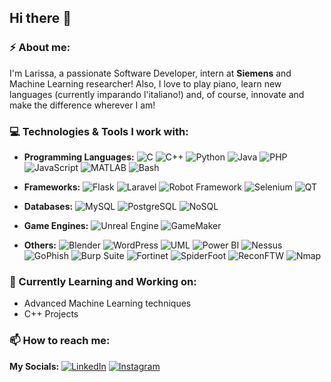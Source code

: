 ## Hi there 👋

### ⚡ About me:
I'm Larissa, a passionate Software Developer, intern at **Siemens** and Machine Learning researcher! Also, I love to play piano, learn new languages (currently imparando l'italiano!) and, of course, innovate and make the difference wherever I am!

### 💻 Technologies & Tools I work with:

- **Programming Languages:**
![C](https://img.shields.io/badge/C-A8B9CC?style=flat-square&logo=c&logoColor=white) ![C++](https://img.shields.io/badge/C++-00599C?style=flat-square&logo=c%2B%2B&logoColor=white) ![Python](https://img.shields.io/badge/Python-3776AB?style=flat-square&logo=python&logoColor=white)
  ![Java](https://img.shields.io/badge/Java-007396?style=flat-square&logo=java&logoColor=white) ![PHP](https://img.shields.io/badge/PHP-777BB4?style=flat-square&logo=php&logoColor=white) ![JavaScript](https://img.shields.io/badge/JavaScript-F7DF1E?style=flat-square&logo=javascript&logoColor=black) ![MATLAB](https://img.shields.io/badge/MATLAB-0076A8?style=flat-square&logo=mathworks&logoColor=white) ![Bash](https://img.shields.io/badge/Bash-4EAA25?style=flat-square&logo=gnu-bash&logoColor=white)

- **Frameworks:**
  ![Flask](https://img.shields.io/badge/Flask-000000?style=flat-square&logo=flask&logoColor=white) ![Laravel](https://img.shields.io/badge/Laravel-FF2D20?style=flat-square&logo=laravel&logoColor=white) ![Robot Framework](https://img.shields.io/badge/Robot%20Framework-000000?style=flat-square&logo=robot-framework&logoColor=white) ![Selenium](https://img.shields.io/badge/Selenium-43B02A?style=flat-square&logo=selenium&logoColor=white) ![QT](https://img.shields.io/badge/QT-41CD52?style=flat-square&logo=qt&logoColor=white)

- **Databases:**
  ![MySQL](https://img.shields.io/badge/MySQL-4479A1?style=flat-square&logo=mysql&logoColor=white) ![PostgreSQL](https://img.shields.io/badge/PostgreSQL-336791?style=flat-square&logo=postgresql&logoColor=white) ![NoSQL](https://img.shields.io/badge/NoSQL-005571?style=flat-square&logo=nosql&logoColor=white)

- **Game Engines:**
![Unreal Engine](https://img.shields.io/badge/Unreal-313131?style=flat-square&logo=unreal-engine&logoColor=white) ![GameMaker](https://img.shields.io/badge/GameMaker-313131?style=flat-square&logo=game-maker&logoColor=white)

- **Others:**
![Blender](https://img.shields.io/badge/Blender-F5792A?style=flat-square&logo=blender&logoColor=white) ![WordPress](https://img.shields.io/badge/WordPress-21759B?style=flat-square&logo=wordpress&logoColor=white) ![UML](https://img.shields.io/badge/UML-007ACC?style=flat-square&logo=uml&logoColor=white)  ![Power BI](https://img.shields.io/badge/Power%20BI-F2C811?style=flat-square&logo=power-bi&logoColor=black) ![Nessus](https://img.shields.io/badge/Nessus-006AFF?style=flat-square&logo=nessus&logoColor=white) ![GoPhish](https://img.shields.io/badge/GoPhish-4479A1?style=flat-square&logo=gophish&logoColor=white) ![Burp Suite](https://img.shields.io/badge/Burp%20Suite-FF6F00?style=flat-square&logo=burp-suite&logoColor=white) ![Fortinet](https://img.shields.io/badge/Fortinet-EE3124?style=flat-square&logo=fortinet&logoColor=white) ![SpiderFoot](https://img.shields.io/badge/SpiderFoot-3949AB?style=flat-square&logo=spiderfoot&logoColor=white) ![ReconFTW](https://img.shields.io/badge/ReconFTW-4479A1?style=flat-square&logo=reconftw&logoColor=white) ![Nmap](https://img.shields.io/badge/Nmap-005571?style=flat-square&logo=nmap&logoColor=white)

### 🦋 Currently Learning and Working on:
- Advanced Machine Learning techniques
- C++ Projects

### 📫 How to reach me: 
**My Socials:** [![LinkedIn](https://img.shields.io/badge/LinkedIn-0A66C2?style=flat-square&logo=linkedin&logoColor=white)](https://www.linkedin.com/in/larissa-raimee) [![Instagram](https://img.shields.io/badge/Instagram-E4405F?style=flat-square&logo=instagram&logoColor=white)](https://www.instagram.com/srta.raimee/)

